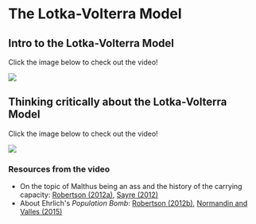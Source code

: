 # The Lotka-Volterra Model


## Intro to the Lotka-Volterra Model

Click the image below to check out the video!

[![](https://img.youtube.com/vi/KUgU1AyomcE/0.jpg)](https://www.youtube.com/watch?v=KUgU1AyomcE)


## Thinking critically about the Lotka-Volterra Model

Click the image below to check out the video!

[![](https://img.youtube.com/vi/feHd_GBw-10/0.jpg)](https://www.youtube.com/watch?v=feHd_GBw-10)


### Resources from the video

- On the topic of Malthus being an ass and the history of the carrying capacity: [Robertson (2012a)](https://github.com/eco-evo-thr-2022/resources/blob/main/robertson_2012a.pdf), [Sayre (2012)](https://github.com/eco-evo-thr-2022/resources/blob/main/sayre_2012_carryingcapacity.pdf)
- About Ehrlich's *Population Bomb*: [Robertson (2012b)](https://github.com/eco-evo-thr-2022/resources/blob/main/robertson_2012b.pdf), [Normandin and Valles (2015)](https://github.com/eco-evo-thr-2022/resources/blob/main/normandin_2015.pdf)
